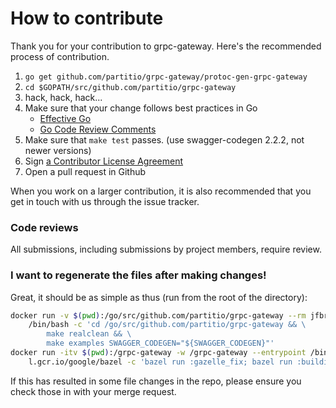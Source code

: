 # How to contribute

Thank you for your contribution to grpc-gateway.
Here's the recommended process of contribution.

1. `go get github.com/partitio/grpc-gateway/protoc-gen-grpc-gateway`
2. `cd $GOPATH/src/github.com/partitio/grpc-gateway`
3. hack, hack, hack...
4. Make sure that your change follows best practices in Go
   * [Effective Go](https://golang.org/doc/effective_go.html)
   * [Go Code Review Comments](https://golang.org/wiki/CodeReviewComments)
5. Make sure that `make test` passes. (use swagger-codegen 2.2.2, not newer versions)
6. Sign [a Contributor License Agreement](https://cla.developers.google.com/clas)
7. Open a pull request in Github

When you work on a larger contribution, it is also recommended that you get in touch
with us through the issue tracker.

### Code reviews
All submissions, including submissions by project members, require review.

### I want to regenerate the files after making changes!

Great, it should be as simple as thus (run from the root of the directory):

```bash
docker run -v $(pwd):/go/src/github.com/partitio/grpc-gateway --rm jfbrandhorst/grpc-gateway-build-env \
    /bin/bash -c 'cd /go/src/github.com/partitio/grpc-gateway && \
        make realclean && \
        make examples SWAGGER_CODEGEN="${SWAGGER_CODEGEN}"'
docker run -itv $(pwd):/grpc-gateway -w /grpc-gateway --entrypoint /bin/bash --rm \
    l.gcr.io/google/bazel -c 'bazel run :gazelle_fix; bazel run :buildifier'
```

If this has resulted in some file changes in the repo, please ensure you check those in with your merge request.
